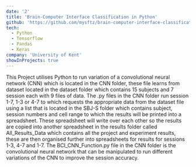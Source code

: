 ```yaml
---
date: '2'
title: 'Brain-Computer Interface Classification in Python'
github: 'https://github.com/mysftz/brain-computer-interface-classification-python'
tech:
  - Python
  - Tensorflow
  - Pandas
  - Keras
company: 'University of Kent'
showInProjects: true
---
```


This Project utilises Python to run variation of a convolutional neural network (CNN) which is located in the CNN folder, these file learns from dataset located in the dataset folder which contains 15 subjects and 7 session each with 9 files of data. The .py files in the CNN folder run session 1-7, 1-3 or 4-7 to which requests the appropriate data from the dataset file using a list that is located in the SBJ-S folder which contains subject, session numbers and cell range to which the results will be printed into a spreadsheet. These spreadsheet will write over each other so the results are copied into another spreadsheet in the results folder called All_Results_Data which contains all the project and experiment results, these are then organised further into spreadsheets for results for sessions 1-3, 4-7 and 1-7. The BCI_CNN_Function.py file in the CNN folder is the convolutional neural network that can be manipulated to run different variations of the CNN to improve the session accuracy.
